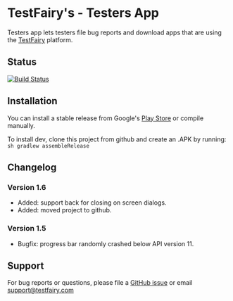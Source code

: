 # TestFairy's - Testers App

Testers app lets testers file bug reports and download apps that are using the [TestFairy](https://www.testfairy.com) platform.

## Status

[![Build Status](https://magnum.travis-ci.com/testfairy/testers-app-android.svg?token=pZPW9yu4daFqJ7fYn9hn)](https://magnum.travis-ci.com/testfairy/testers-app-android)

## Installation

You can install a stable release from Google's [Play Store](https://play.google.com/store/apps/details?id=com.testfairy.app) or compile manually.

To install dev, clone this project from github and create an .APK by running:
`sh gradlew assembleRelease`

## Changelog

### Version 1.6
* Added: support back for closing on screen dialogs.
* Added: moved project to github.

### Version 1.5
* Bugfix: progress bar randomly crashed below API version 11.

## Support

For bug reports or questions, please file a [GitHub issue](https://github.com/testfairy/testers-app-android/issues) or email [support@testfairy.com](mailto:support@testfairy.com)
